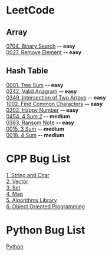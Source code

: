 # LeetCode

## Array 
[0704. Binary Search](https://github.com/yuezhezhang/LeetCode/blob/main/problems/0704_binary_search.md) **-- easy**\
[0027. Remove Element](https://github.com/yuezhezhang/LeetCode/blob/main/problems/0027_remove_element.md) **-- easy**

## Hash Table
[0001. Two Sum](https://github.com/yuezhezhang/LeetCode/blob/main/problems/0001_two_sum.md) **-- easy**\
[0242. Valid Anagram](https://github.com/yuezhezhang/LeetCode/blob/main/problems/0242_valid_anagram.md) **-- easy**\
[0349. Intersection of Two Arrays](https://github.com/yuezhezhang/LeetCode/blob/main/problems/0349_intersection_of_two_arrays.md) **-- easy**\
[1002. Find Common Characters](https://github.com/yuezhezhang/LeetCode/blob/main/problems/1002_find_common_characters.md) **-- easy**\
[0202. Happy Number](https://github.com/yuezhezhang/LeetCode/blob/main/problems/0202_happy_number.md) **-- easy**\
[0454. 4 Sum 2](https://github.com/yuezhezhang/LeetCode/blob/main/problems/0454_4_sum_2.md) **-- medium**\
[0383. Ransom Note](https://github.com/yuezhezhang/LeetCode/blob/main/problems/0383_ransom_note.md) **-- easy**\
[0015. 3 Sum](https://github.com/yuezhezhang/LeetCode/blob/main/problems/0015_3_sum.md) **-- medium**\
[0018. 4 Sum](https://github.com/yuezhezhang/LeetCode/blob/main/problems/0018_4_sum.md) **-- medium**

# CPP Bug List
[1. String and Char](https://github.com/yuezhezhang/LeetCode/blob/main/bug_list/1_string_and_char.md)\
[2. Vector](https://github.com/yuezhezhang/LeetCode/blob/main/bug_list/2_vector.md)\
[3. Set](https://github.com/yuezhezhang/LeetCode/blob/main/bug_list/3_set.md)\
[4. Map](https://github.com/yuezhezhang/LeetCode/blob/main/bug_list/4_map.md)\
[5. Algorithms Library](https://github.com/yuezhezhang/LeetCode/blob/main/bug_list/5_algorithms_library.md)\
[6. Object Oriented Programming](https://github.com/yuezhezhang/LeetCode/blob/main/bug_list/6_OOP.md)

# Python Bug List
[Python](https://github.com/yuezhezhang/LeetCode/blob/main/bug_list/python.md)
